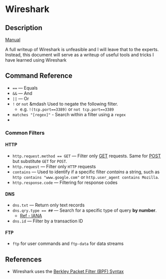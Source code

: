 # Wireshark
## Description
[Manual](https://www.wireshark.org/docs/wsug_html_chunked/)

A full writeup of Wireshark is unfeasible and I will leave that to the experts. Instead, this document will serve as a writeup of useful tools and tricks I have learned using Wireshark

## Command Reference
- `==` &mdash; Equals
- `&&` &mdash; And
- `||` &mdash; Or
 - `!` or `not` &mdash Used to negate the following filter. 
	 - e.g. `!(tcp.port==3389)` or `not tcp.port==3389`
 - `matches "[regex]"` - Search within a filter using a `regex`
 - 
### Common Filters
#### HTTP
- `http.request.method == GET` &mdash; Filter only [GET](../../knowledge-base/concepts/web/GET.md) requests. Same for [POST](../../knowledge-base/concepts/web/POST.md) but substitute `GET` for `POST`. 
- `http.request` &mdash; Filter only `HTTP` requests
- `contains` &mdash; Used to identify if a specific filter *contains* a string, such as `http contains "www.google.com"` or `http.user_agent contains Mozilla`.
- `http.response.code` &mdash; Filtering for response codes


#### DNS
- `dns.txt` &mdash; Return only text records
- `dns.qry.type == ##` &mdash; Search for a specific type  of query **by number**. 
	- [Ref - IANA](https://www.iana.org/assignments/dns-parameters/dns-parameters.xhtml)
- `dns.id` &mdash; Filter by a transaction ID


#### FTP
- `ftp` for user commands and `ftp-data` for data streams
## References
- Wireshark uses the [Berkley Packet Filter (BPF) Syntax](https://en.wikipedia.org/wiki/Berkeley_Packet_Filter)